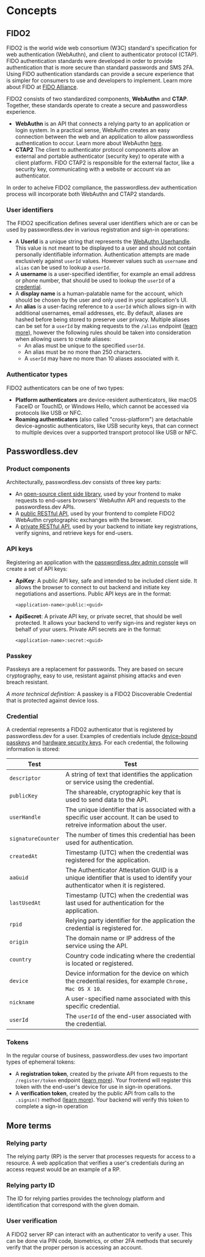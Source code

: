 # Concepts

## FIDO2
FIDO2 is the world wide web consortium (W3C) standard's specification for web authentication (WebAuthn), and client to authenticator protocol (CTAP). FIDO authentication standards were developed in order to provide authentication that is more secure than standard passwords and SMS 2FA. Using FIDO authentication standards can provide a secure experience that is simpler for consumers to use and developers to implement. Learn more about FIDO at [FIDO Alliance](https://fidoalliance.org/fido2/).

FIDO2 consists of two standardized components, **WebAuthn** and **CTAP**. Together, these standards operate to create a secure and passwordless experience.

* **WebAuthn** is an API that connects a relying party to an application or login system. In a practical sense, WebAuthn creates an easy connection between the web and an application to allow passwordless authentication to occur. Learn more about WebAuthn [here](https://www.yubico.com/resource/why-webauthn-matters/).
* **CTAP2** The client to authenticator protocol components allow an external and portable authenticator (security key) to operate with a client platform. FIDO CTAP2 is responsible for the external factor, like a security key, communicating with a website or account via an authenticator.

In order to acheive FIDO2 compliance, the passwordless.dev authentication process will incorporate both WebAuthn and CTAP2 standards.

### User identifiers

The FIDO2 specification defines several user identifiers which are or can be used by passwordless.dev in various registration and sign-in operations:

- A **UserId** is a unique string that represents the [WebAuthn Userhandle](https://www.w3.org/TR/webauthn-2/#dom-publickeycredentialuserentity-id). This value is not meant to be displayed to a user and should not contain personally identifiable information. Authentication attempts are made exclusively against `userId` values. However values such as `username` and `alias` can be used to lookup a `userId`.
- A **username** is a user-specified identifier, for example an email address or phone number, that should be used to lookup the `userId` of a [credential](#credentials).
- A **display name** is a human-palatable name for the account, which should be chosen by the user and only used in your application's UI.
- An **alias** is a user-facing reference to a `userId` which allows sign-in with additional usernames, email addresses, etc. By default, aliases are hashed before being stored to preserve user privacy. Multiple aliases can be set for a `userId` by making requests to the `/alias` endpoint ([learn more](api.html#alias)), however the following rules should be taken into consideration when allowing users to create aliases:
  - An alias must be unique to the specified `userId`.
  - An alias must be no more than 250 characters.
  - A `userId` may have no more than 10 aliases associated with it.

### Authenticator types
FIDO2 authenticators can be one of two types:

* **Platform authenticators** are device-resident authenticators, like macOS FaceID or TouchID, or Windows Hello, which cannot be accessed via protocols like USB or NFC.
* **Roaming authenticators** (also called "cross-platform") are detachable device-agnostic authenticators, like USB security keys, that can connect to multiple devices over a supported transport protocol like USB or NFC.

## Passwordless.dev

### Product components

Architecturally, passwordless.dev consists of three key parts:

- An [open-source client side library](js-client), used by your frontend to make requests to end-users browsers' WebAuthn API and requests to the passwordless.dev APIs.
- A [public RESTful API](js-client), used by your frontend to complete FIDO2 WebAuthn cryptographic exchanges with the browser.
- A [private RESTful API](api), used by your backend to initiate key registrations, verify signins, and retrieve keys for end-users.

### API keys

Registering an application with the [passwordless.dev admin console](get-started.html#create-an-application) will create a set of API keys:

- **ApiKey**: A public API key, safe and intended to be included client side. It allows the browser to connect to out backend and initiate key negotiations and assertions. Public API keys are in the format:
  ```
  <application-name>:public:<guid>
  ```
- **ApiSecret**: A private API key, or private secret, that should be well protected. It allows your backend to verify sign-ins and register keys on behalf of your users. Private API secrets are in the format:

  ```
  <application-name>:secret:<guid>
  ```

### Passkey

Passkeys are a replacement for passwords. They are based on secure cryptography, easy to use, resistant against phising attacks and even breach resistant.

*A more technical definition:* A passkey is a FIDO2 Discoverable Credential that is protected against device loss.


### Credential
A credential represents a FIDO2 authenticator that is registered by passwordless.dev for a user. Examples of credentials include [device-bound passkeys](https://fidoalliance.org/passkeys/) and [hardware security keys](https://www.yubico.com/products/security-key/). For each credential, the following information is stored:

|Test|Test|
|----|----|
|`descriptor`|A string of text that identifies the application or service using the credential.|
|`publicKey`|The shareable, cryptographic key that is used to send data to the API.|
|`userHandle`|The unique identifier that is associated with a specific user account. It can be used to retreive information about the user.|
|`signatureCounter`|The number of times this credential has been used for authentication.|
|`createdAt`|Timestamp (UTC) when the credential was registered for the application.|
|`aaGuid`|The Authenticator Attestation GUID is a unique identifier that is used to identify your authenticator when it is registered.|
|`lastUsedAt`|Timestamp (UTC) when the credential was last used for authentication for the application.|
|`rpid`|Relying party identifier for the application the credential is registered for.|
|`origin`|The domain name or IP address of the service using the API.|
|`country`|Country code indicating where the credential is located or registered.|
|`device`|Device information for the device on which the credential resides, for example `Chrome, Mac OS X 10`.|
|`nickname`|A user-specified name associated with this specific credential.|
|`userId`|The `userId` of the end-user associated with the credential.|


### Tokens
In the regular course of business, passwordless.dev uses two important types of ephemeral tokens:

- A **registration token**, created by the private API from requests to the `/register/token` endpoint ([learn more](api.html#register-token)). Your frontend will register this token with the end-user's device for use in sign-in operations.
- A **verification token**, created by the public API from calls to the `.signin()` method ([learn more](js-client.html#signin)). Your backend will verify this token to complete a sign-in operation

## More terms

### Relying party
The relying party (RP) is the server that processes requests for access to a resource. A web application that verifies a user's credentials during an access request would be an example of a RP.

### Relying party ID
The ID for relying parties provides the technology platform and identification that correspond with the given domain.

### User verification
A FIDO2 server RP can interact with an authenticator to verify a user. This can be done via PIN code, biometrics, or other 2FA methods that securely verify that the proper person is accessing an account.

<!--

# Registering and signing in

To better understand how Passwordless.dev works, we have provided illustrations and explinations of the registration and signin processes.

## Credential workflow

![Passwordless Signing](/passwordless.register.png)

The chart provides an illustration of the credential registration workflow with Passwordless.dev. Here is how the steps occur:

1. Your backend will make a call to the Passwordless.dev API ```/register/token``` endpoint with the ```username/id``` of the user.
```
POST https://v4.passwordless.dev/register/token
ApiSecret: demo:secret:yyy
Content-Type: application/json

{ "UserId": "123", "username": "Jsmith@passwordlessuser.com", "displayName": "Mr. Joe Smith" }
```
Response ```200 OK```

```
"register_wWdDh02ItIvnCKT_02ItIvn..."
```


2. The client-side initaites the WebAuthn process. The credentials are now stored with the Passwordless.dev API via the token.
The client-side library can be retreived [here](https://github.com/passwordless/passwordless-client-js) through cdn or npm.
Your client-side code will now start the registration process. WebAuthn will allow keys to be stored in the Passwordless.dev API.
```
var p = new Passwordless.Client({
    apiKey: "demo:public:6b08891222194fd1992465f8668f"
});

// register_wWdDh02ItIvnCKT_02ItIvn...
var myToken = await fetch("/example-backend/passwordless/token").then(r => r.text());

try {
    await p.register(myToken);
    // success!
} catch (e) {
    // error    
}
```

# How it works

## Sign-in flow

![Sign in](/passwordless.signin.png)

The chart provides an illustration of the sign in process with Passwordless.dev. Here is how the steps occur:

1. Start the Passwordles sign in
Retrieve the clience-side library [here](https://github.com/passwordless/passwordless-client-js) from cdn or npm. Pass an alias or id to the sign in method to begin the WebAuthn process.
```
var p = new Passwordless.Client({
    apiKey: "demo:public:6b08891222194fd1992465f8668f"
});

var alias = "John@user.com"; // get username from input

// returns verify_yUf6_wWdDh02ItIvnCKT_02ItIvn...
var token = await p.signinWithAlias(alias);
// var token = await p.signinWithConditional(); // Uses what is known as the Conditional UI to sign in using autocomplete in the browser
// var token = await p.signinWithId("123"); // if you did not set an alias, you can signin with the UserId.

// verify the token
var verifiedUser = await fetch("/example-backend/passwordless/signin?token=" + token).then(r => r.json());
if(verifiedUser.success === true) {
    //success!
}
```

2. Once the client-side code has finished the WebAuthn process, the token needs to be verified with the backend API. Once compelted, the WebAuthn process can succeed and identify what user has signed in.

```
POST https://v4.passwordless.dev/signin/verify
ApiSecret: demo:secret:yyy
Content-Type: application/json

{ "token": "verify_yUf6_wWdDh02ItIvnCKT_02ItIvn..." }
```

Response:

```
{
  "success": true,
  "userId": "123",
  "timestamp": "2021-08-01T01:33:36.9773187Z",
  "rpid": "example.com",
  "origin": "http://example.com:3000",
  "device": "Chrome, Windows 10",
  "country": "",
  "nickname": "Home laptop",
  "credentialId": "Mq1ZhrHBmhly34YaO/uuXuNuf/VCHDkuknENz/LZJR4=",
  "expiresAt": "2021-08-01T01:35:36.9773193Z"
}
```

Once a successful response has been recoreded you are done! For additional information on the API and other endpoints, see [here].

-->
